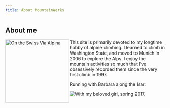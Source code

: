 ```yaml
---
title: About MountainWerks
---
```


## About me

<img align="left" width="200" src="/images/portrait2.jpg" alt="On the Swiss Via Alpina"/>

This site is primarily devoted to my longtime hobby of alpine climbing.  I
learned to climb in Washington State, and moved to Munich in 2006 to explore
the Alps.  I enjoy the mountain activities so much that I’ve obsessively
recorded them since the very first climb in 1997.

Running with Barbara along the Isar:

<img align="center" src="/images/me-and-barbara.jpg"
alt="With my beloved girl, spring 2017."/>
